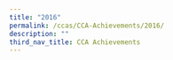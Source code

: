 ```yaml
---
title: "2016"
permalink: /ccas/CCA-Achievements/2016/
description: ""
third_nav_title: CCA Achievements
---
```

